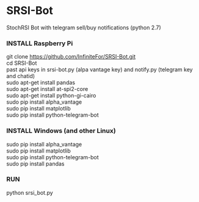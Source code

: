 # SRSI-Bot
StochRSI Bot with telegram sell/buy notifications (python 2.7)

### INSTALL Raspberry Pi
git clone https://github.com/InfiniteFor/SRSI-Bot.git<br>
cd SRSI-Bot<br>
past api keys in srsi-bot.py (alpa vantage key) and notify.py (telegram key and chatid)<br>
sudo apt-get install pandas<br>
sudo apt-get install at-spi2-core<br>
sudo apt-get install python-gi-cairo<br>
sudo pip install alpha_vantage<br>
sudo pip install matplotlib<br>
sudo pip install python-telegram-bot<br>

### INSTALL Windows (and other Linux)
sudo pip install alpha_vantage<br>
sudo pip install matplotlib<br>
sudo pip install python-telegram-bot<br>
sudo pip install pandas<br>

### RUN
python srsi_bot.py
